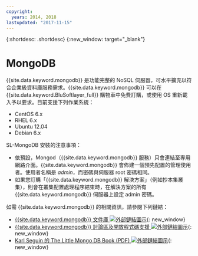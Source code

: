 ```yaml
---
copyright:
  years: 2014, 2018
lastupdated: "2017-11-15"
---
```


{:shortdesc: .shortdesc}
{:new_window: target="_blank"}

# MongoDB

{{site.data.keyword.mongodb}} 是功能完整的 NoSQL 伺服器，可水平擴充以符合企業級資料庫服務需求。{{site.data.keyword.mongodb}} 可以在 {{site.data.keyword.BluSoftlayer_full}} 購物車中免費訂購，或使用 OS 重新載入予以要求。目前支援下列作業系統：

* CentOS 6.x
* RHEL 6.x
* Ubuntu 12.04
* Debian 6.x

SL-MongoDB 安裝的注意事項：

* 依預設，Mongod（{{site.data.keyword.mongodb}} 服務）只會連結至專用網路介面。{{site.data.keyword.mongodb}} 會佈建一個預先配置的管理使用者。使用者名稱是 _admin_，而密碼與伺服器 root 密碼相同。
* 如果您訂購「{{site.data.keyword.mongodb}} 解決方案」（例如抄本集叢集），則會在叢集配置處理程序結束時，在解決方案的所有 {{site.data.keyword.mongodb}} 伺服器上設定 admin 密碼。

如需 {{site.data.keyword.mongodb}} 的相關資訊，請參閱下列鏈結： 

* [{{site.data.keyword.mongodb}} 文件庫 ![外部鏈結圖示](../../icons/launch-glyph.svg "外部鏈結圖示")](http://www.mongodb.org/display/DOCS/Home){: new_window}
* [{{site.data.keyword.mongodb}} 討論區及開放程式碼支援 ![外部鏈結圖示](../../icons/launch-glyph.svg "外部鏈結圖示")](https://groups.google.com/forum/?fromgroups#!forum/mongodb-user){: new_window}
* [Karl Seguin 的 The Little Mongo DB Book (PDF) ![外部鏈結圖示](../../icons/launch-glyph.svg "外部鏈結圖示")](http://openmymind.net/mongodb.pdf){: new_window}
